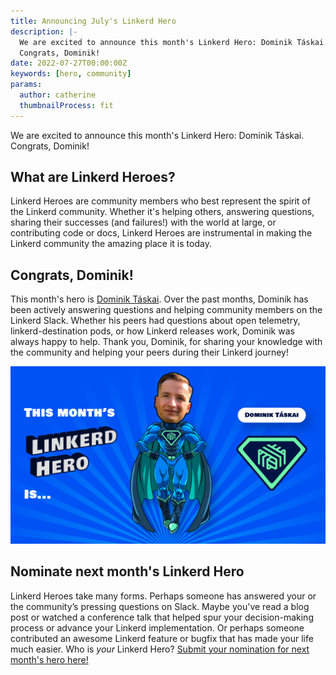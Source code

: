 ```yaml
---
title: Announcing July's Linkerd Hero
description: |-
  We are excited to announce this month's Linkerd Hero: Dominik Táskai.
  Congrats, Dominik!
date: 2022-07-27T00:00:00Z
keywords: [hero, community]
params:
  author: catherine
  thumbnailProcess: fit
---
```


We are excited to announce this month's Linkerd Hero: Dominik Táskai. Congrats,
Dominik!

## What are Linkerd Heroes?

Linkerd Heroes are community members who best represent the spirit of the
Linkerd community. Whether it's helping others, answering questions, sharing
their successes (and failures!) with the world at large, or contributing code
or docs, Linkerd Heroes are instrumental in making the Linkerd community the
amazing place it is today.

## Congrats, Dominik!

This month's hero is [Dominik Táskai](https://www.linkedin.com/in/dtaskai/).
Over the past months, Dominik has been actively answering questions and
helping community members on the Linkerd Slack. Whether his peers had
questions about open telemetry, linkerd-destination pods, or how Linkerd
releases work, Dominik was always happy to help. Thank you, Dominik,
for sharing your knowledge with
the community and helping your peers during their Linkerd journey!

![Dominik Táskai](cover.png)

## Nominate next month's Linkerd Hero

Linkerd Heroes take many forms. Perhaps someone has answered your or the
community’s pressing questions on Slack. Maybe you've read a blog post or
watched a conference talk that helped spur your decision-making process or
advance your Linkerd implementation. Or perhaps someone contributed an
awesome Linkerd feature or bugfix that has made your life much easier.
Who is *your* Linkerd Hero?
[Submit your nomination for next month's hero here!](https://docs.google.com/forms/d/e/1FAIpQLSfNv--UnbbZSzW7J3SbREIMI-HaooyX9im8yLIGB7M_LKT_Fw/viewform?usp=sf_link)
